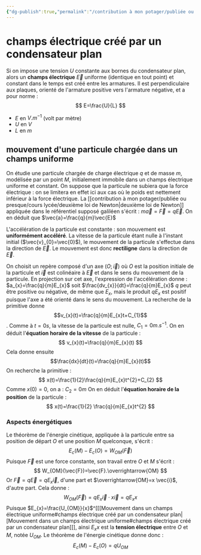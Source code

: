 ```yaml
---
{"dg-publish":true,"permalink":"/contribution à mon potager/publiée ou presque/cours lycée/Mouvement dans un champs électrique uniforme/"}
---
```


# champs électrique créé par un condensateur plan
Si on impose une tension $U$ constante aux bornes du condensateur plan, alors un **champs électrique** $\vec{E}$ uniforme (identique en tout point) et constant dans le temps est créé entre les armatures. Il est perpendiculaire aux plaques, orienté de l'armature positive vers l'armature négative, et a pour norme : 
$$
E=\frac{U}{L}
$$
- $E$ en $V.m^{-1}$ (volt par mètre)
- $U$ en $V$
- $L$ en $m$
## mouvement d'une particule chargée dans un champs uniforme
On étudie une particule chargée de charge électrique $q$ et de masse $m$, modélisée par un point $M$, initialement immobile dans un champs électrique uniforme et constant. On suppose que la particule ne subiera que la force électrique : on se limitera en effet ici aux cas où le poids est nettement inférieur à la force électrique.
La [[contribution à mon potager/publiée ou presque/cours lycée/deuxième loi de Newton\|deuxième loi de Newton]] appliquée dans le référentiel supposé galiléen s'écrit : $m\vec{a}=\vec{F}=q\vec{E}$.
On en déduit que $\vec{a}=\frac{q}{m}\vec{E}$

L'accélération de la particule est constante : son mouvement est **uniformément accéléré**.
La vitesse de la particule étant nulle à l'instant initial ($\vec{v}_{0}=\vec{0}$), le mouvement de la particule s'effectue dans la direction de $\vec{E}$.
Le mouvement est donc **rectiligne** dans la direction de $\vec{E}$.

On choisit un repère composé d'un axe ($O;\vec{i}$) où $O$ est la position initiale de la particule et $\vec{i}$ est colinéaire à $\vec{E}$ et dans le sens du mouvement de la particule. En projection sur cet axe, l'expression de l'accélération donne : $a_{x}=\frac{q}{m}E_{x}$ soit $\frac{dv_{x}}{dt}=\frac{q}{m}E_{x}$
$q$ peut être positive ou négative, de même que $E_{x}$, mais le produit $qE_{x}$ est positif puisque l'axe a été orienté dans le sens du mouvement.
La recherche de la primitive donne $$v_{x}(t)=\frac{q}{m}E_{x}t+C_{1}$$. Comme à $t=0s$, la vitesse de la particule est nulle, $C_{1}=0m.s ^{-1}$.
On en déduit l'**équation horaire de la vitesse** de la particule : 
$$
v_{x}(t)=\frac{q}{m}E_{x}(t)
$$
Cela donne ensuite $$\frac{dx}{dt}(t)=\frac{q}{m}E_{x}(t)$$
On recherche la primitive : 
$$
x(t)=\frac{1}{2}\frac{q}{m}E_{x}t^{2}+C_{2}
$$
Comme $x(0)=0$, on a : $C_{2}=0m$
On en déduit l'**équation horaire de la position** de la particule : 
$$
x(t)=\frac{1}{2} \frac{q}{m}E_{x}t^{2}
$$
### Aspects énergétiques
Le théorème de l'énergie cinétique, appliquée à la particule entre sa position de départ $O$ et une position $M$ quelconque, s'écrit : 
$$
E_{c}(M)-E_{c}(O)=W_{OM}(\vec{F})
$$
Puisque $\vec{F}$ est une force constante, son travail entre $O$ et $M$ s'écrit : 
$$
W_{OM}(\vec{F})=\vec{F}.\overrightarrow{OM}
$$
Or $\vec{F}=q\vec{E}=q E_{x} \vec{i}$, d'une part et $\overrightarrow{OM}=x \vec{i}$, d'autre part. Cela donne : 
$$
W_{OM}(\vec{F})=qE_{x}\vec{i}\cdot x\vec{i}=qE_{x}x
$$
Puisque $E_{x}=\frac{U_{OM}}{x}$^[[[Mouvement dans un champs électrique uniforme#champs électrique créé par un condensateur plan\|[Mouvement dans un champs électrique uniforme#champs électrique créé par un condensateur plan]]], ainsi $E_{x}x$ est la **tension électrique** entre $O$ et $M$, notée $U_{OM}$.
Le théorème de l'énergie cinétique donne donc : 
$$
E_{c}(M)-E_{c}(O)=qU_{OM}
$$